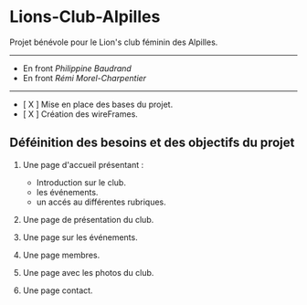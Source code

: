# Lions-Club-Alpilles

Projet bénévole pour le Lion's club féminin des Alpilles.

<hr/>

* En front *Philippine Baudrand*
* En front  *Rémi Morel-Charpentier*

<hr/>

- [ X ] Mise en place des bases du projet.
- [ X ] Création des wireFrames.

## Déféinition des besoins et des objectifs du projet

1. Une page d'accueil présentant : 

    * Introduction sur le club.
    * les événements.
    * un accés au différentes rubriques.

2. Une page de présentation du club.

3. Une page sur les événements.

4. Une page membres.

5. Une page avec les photos du club.

6. Une page contact.

